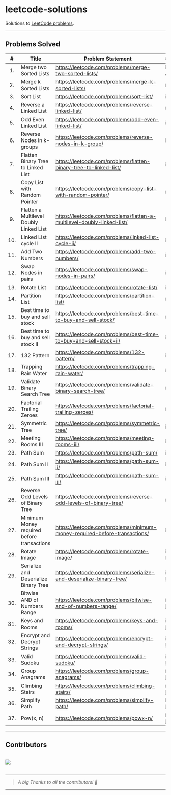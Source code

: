 # leetcode-solutions
Solutions to [LeetCode problems](https://leetcode.com/problemset/all/).

___

## Problems Solved
|#|Title|Problem Statement|Solution|
|:-:|-|-|-|
|1.| Merge two Sorted Lists |https://leetcode.com/problems/merge-two-sorted-lists/|in: [C++](https://github.com/code-chaser/leetcode-solutions/blob/main/src/cpp/merge-two-sorted-lists.cpp), [JAVA](src/java/merge-two-sorted-lists.java)|
|2.| Merge k Sorted Lists |https://leetcode.com/problems/merge-k-sorted-lists/|in: [C++](https://github.com/code-chaser/leetcode-solutions/blob/main/src/cpp/merge-k-sorted-lists.cpp)|
|3.| Sort List |https://leetcode.com/problems/sort-list/|in: [C++](https://github.com/code-chaser/leetcode-solutions/blob/main/src/cpp/sort-list.cpp)|
|4.| Reverse a Linked List |https://leetcode.com/problems/reverse-linked-list/|in: [C++](https://github.com/code-chaser/leetcode-solutions/blob/main/src/cpp/reverse-linked-list.cpp)|
|5.| Odd Even Linked List |https://leetcode.com/problems/odd-even-linked-list/|in: [C++](https://github.com/code-chaser/leetcode-solutions/blob/main/src/cpp/odd-even-linked-list.cpp)|
|6.| Reverse Nodes in k-groups |https://leetcode.com/problems/reverse-nodes-in-k-group/|in: [C++](https://github.com/code-chaser/leetcode-solutions/blob/main/src/cpp/reverse-nodes-in-k-group.cpp)|
|7.| Flatten Binary Tree to Linked List |https://leetcode.com/problems/flatten-binary-tree-to-linked-list/|in: [C++](https://github.com/code-chaser/leetcode-solutions/blob/main/src/cpp/flatten-binary-tree-to-linked-list.cpp)|
|8.| Copy List with Random Pointer |https://leetcode.com/problems/copy-list-with-random-pointer/|in: [C++](https://github.com/code-chaser/leetcode-solutions/blob/main/src/cpp/copy-list-with-random-pointer.cpp)|
|9.| Flatten a Multilevel Doubly Linked List |https://leetcode.com/problems/flatten-a-multilevel-doubly-linked-list/|in: [C++](https://github.com/code-chaser/leetcode-solutions/blob/main/src/cpp/flatten-a-multilevel-doubly-linked-list.cpp)|
|10.| Linked List cycle II |https://leetcode.com/problems/linked-list-cycle-ii/|in: [C++](https://github.com/code-chaser/leetcode-solutions/blob/main/src/cpp/linked-list-cycle-ii.cpp)|
|11.| Add Two Numbers |https://leetcode.com/problems/add-two-numbers/|in: [C++](https://github.com/code-chaser/leetcode-solutions/blob/main/src/cpp/add-two-numbers.cpp)|
|12.| Swap Nodes in pairs |https://leetcode.com/problems/swap-nodes-in-pairs/|in: [C++](https://github.com/code-chaser/leetcode-solutions/blob/main/src/cpp/swap-nodes-in-pairs.cpp)|
|13.| Rotate List |https://leetcode.com/problems/rotate-list/|in: [C++](https://github.com/code-chaser/leetcode-solutions/blob/main/src/cpp/rotate-list.cpp)|
|14.| Partition List |https://leetcode.com/problems/partition-list/|in: [C++](https://github.com/code-chaser/leetcode-solutions/blob/main/src/cpp/partition-list.cpp)|
|15.| Best time to buy and sell stock |https://leetcode.com/problems/best-time-to-buy-and-sell-stock/|in: [C++](./src/cpp/best-time-to-buy-and-sell-stock.cpp)|
|16.| Best time to buy and sell stock II |https://leetcode.com/problems/best-time-to-buy-and-sell-stock-ii/|in: [C++](./src/cpp/best-time-to-buy-and-sell-stock-ii.cpp)|
|17.| 132 Pattern |https://leetcode.com/problems/132-pattern/|in: [C++](./src/cpp/132-pattern.cpp)|
|18.| Trapping Rain Water |https://leetcode.com/problems/trapping-rain-water/|in: [C++](./src/cpp/trapping-rain-water.cpp)|
|19.| Validate Binary Search Tree |https://leetcode.com/problems/validate-binary-search-tree/|in: [C++](./src/cpp/validate-binary-search-tree.cpp)|
|20.| Factorial Trailing Zeroes |https://leetcode.com/problems/factorial-trailing-zeroes/|in: [C++](./src/cpp/factorial-trailing-zeroes.cpp)|
|21.| Symmetric Tree |https://leetcode.com/problems/symmetric-tree/|in: [C++](./src/cpp/symmetric-tree.cpp)|
|22.| Meeting Rooms III |https://leetcode.com/problems/meeting-rooms-iii/|in: [JAVA](./src/java/meeting-rooms-iii.java)|
|23.| Path Sum |https://leetcode.com/problems/path-sum/|in: [JAVA](./src/java/path-sum.java)|
|24.| Path Sum II |https://leetcode.com/problems/path-sum-ii/|in: [JAVA](./src/java/path-sum-ii.java)|
|25.| Path Sum III |https://leetcode.com/problems/path-sum-iii/|in: [JAVA](./src/java/path-sum-iii.java)|
|26.| Reverse Odd Levels of Binary Tree |https://leetcode.com/problems/reverse-odd-levels-of-binary-tree/|in: [JAVA](./src/java/reverse-odd-levels-of-binary-tree.java)|
|27.| Minimum Money required before transactions |https://leetcode.com/problems/minimum-money-required-before-transactions/|in: [JAVA](./src/java/minimum-money-required-before-transactions.java)|
|28.| Rotate Image |https://leetcode.com/problems/rotate-image/|in: [Python](./src/python/rotate-image.py)|
|29.| Serialize and Deserialize Binary Tree |https://leetcode.com/problems/serialize-and-deserialize-binary-tree/|in: [Python](./src/python/serialize-and-deserialize-binary-tree.py)|
|30.| Bitwise AND of Numbers Range |https://leetcode.com/problems/bitwise-and-of-numbers-range/|in: [Python](./src/python/bitwise-AND-of-numbers-range.py)|
|31.| Keys and Rooms |https://leetcode.com/problems/keys-and-rooms/|in: [Python](./src/python/keys-and-rooms.py)|
|32.| Encrypt and Decrypt Strings |https://leetcode.com/problems/encrypt-and-decrypt-strings/|in: [Python](./src/python/encrypt-and-decrypt-strings.py)|
|33.| Valid Sudoku |https://leetcode.com/problems/valid-sudoku/|in: [Python](./src/python/valid-sudoku.py)|
|34.| Group Anagrams |https://leetcode.com/problems/group-anagrams/|in: [Python](./src/python/group-anagrams.py)|
|35.| Climbing Stairs |https://leetcode.com/problems/climbing-stairs/|in: [Python](./src/python/climbing-stairs.py)|
|36.| Simplify Path |https://leetcode.com/problems/simplify-path/|in: [Python](./src/python/simplify-path.py)|
|37.| Pow(x, n) |https://leetcode.com/problems/powx-n/|in: [Python](./src/python/powx-n.py)|


___

## Contributors

<br/>
<a href="https://github.com/code-chaser/leetcode-solutions/graphs/contributors">
  <img src="https://contrib.rocks/image?repo=code-chaser/leetcode-solutions" />
</a>

<br/>
<br/>

___
> _A big Thanks to all the contributors! 🤍_
___


<br/>
